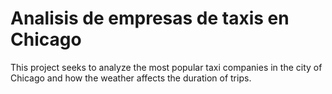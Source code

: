 # Analisis de empresas de taxis en Chicago
This project seeks to analyze the most popular taxi companies in the city of Chicago and how the weather affects the duration of trips. 
